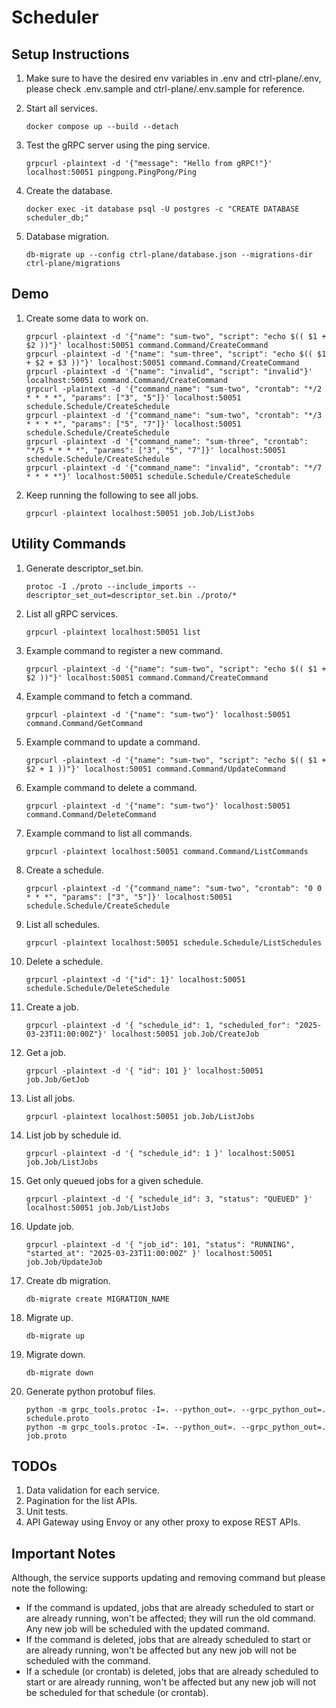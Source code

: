 <h1>Scheduler</h1>
<h2>Setup Instructions</h2>

1.  Make sure to have the desired env variables in .env and
    ctrl-plane/.env, please check .env.sample and
    ctrl-plane/.env.sample for reference.

2.  Start all services.
    <pre><code>docker compose up --build --detach</code></pre>

3.  Test the gRPC server using the ping service.
    <pre><code>grpcurl -plaintext -d '{"message": "Hello from gRPC!"}' localhost:50051 pingpong.PingPong/Ping</code></pre>

4.  Create the database.
    <pre><code>docker exec -it database psql -U postgres -c "CREATE DATABASE scheduler_db;"</code></pre>

5.  Database migration.
    <pre><code>db-migrate up --config ctrl-plane/database.json --migrations-dir ctrl-plane/migrations</code></pre>

<h2>Demo</h2>

1.  Create some data to work on.
    <pre><code>grpcurl -plaintext -d '{"name": "sum-two", "script": "echo $(( $1 + $2 ))"}' localhost:50051 command.Command/CreateCommand
    grpcurl -plaintext -d '{"name": "sum-three", "script": "echo $(( $1 + $2 + $3 ))"}' localhost:50051 command.Command/CreateCommand
    grpcurl -plaintext -d '{"name": "invalid", "script": "invalid"}' localhost:50051 command.Command/CreateCommand
    grpcurl -plaintext -d '{"command_name": "sum-two", "crontab": "*/2 * * * *", "params": ["3", "5"]}' localhost:50051 schedule.Schedule/CreateSchedule
    grpcurl -plaintext -d '{"command_name": "sum-two", "crontab": "*/3 * * * *", "params": ["5", "7"]}' localhost:50051 schedule.Schedule/CreateSchedule
    grpcurl -plaintext -d '{"command_name": "sum-three", "crontab": "*/5 * * * *", "params": ["3", "5", "7"]}' localhost:50051 schedule.Schedule/CreateSchedule
    grpcurl -plaintext -d '{"command_name": "invalid", "crontab": "*/7 * * * *"}' localhost:50051 schedule.Schedule/CreateSchedule</code></pre>
2.  Keep running the following to see all jobs.
    <pre><code>grpcurl -plaintext localhost:50051 job.Job/ListJobs</code></pre>

<h2>Utility Commands</h2>

1. Generate descriptor_set.bin.
   <pre><code>protoc -I ./proto --include_imports --descriptor_set_out=descriptor_set.bin ./proto/*</code></pre>

2. List all gRPC services.
   <pre><code>grpcurl -plaintext localhost:50051 list</code></pre>

3. Example command to register a new command.
   <pre><code>grpcurl -plaintext -d '{"name": "sum-two", "script": "echo $(( $1 + $2 ))"}' localhost:50051 command.Command/CreateCommand</code></pre>

4. Example command to fetch a command.
   <pre><code>grpcurl -plaintext -d '{"name": "sum-two"}' localhost:50051 command.Command/GetCommand</code></pre>

5. Example command to update a command.
   <pre><code>grpcurl -plaintext -d '{"name": "sum-two", "script": "echo $(( $1 + $2 + 1 ))"}' localhost:50051 command.Command/UpdateCommand</code></pre>

6. Example command to delete a command.
   <pre><code>grpcurl -plaintext -d '{"name": "sum-two"}' localhost:50051 command.Command/DeleteCommand</code></pre>

7. Example command to list all commands.
   <pre><code>grpcurl -plaintext localhost:50051 command.Command/ListCommands</code></pre>

8. Create a schedule.
   <pre><code>grpcurl -plaintext -d '{"command_name": "sum-two", "crontab": "0 0 * * *", "params": ["3", "5"]}' localhost:50051 schedule.Schedule/CreateSchedule</code></pre>

9. List all schedules.
   <pre><code>grpcurl -plaintext localhost:50051 schedule.Schedule/ListSchedules</code></pre>

10. Delete a schedule.
    <pre><code>grpcurl -plaintext -d '{"id": 1}' localhost:50051 schedule.Schedule/DeleteSchedule</code></pre>

11. Create a job.
    <pre><code>grpcurl -plaintext -d '{ "schedule_id": 1, "scheduled_for": "2025-03-23T11:00:00Z"}' localhost:50051 job.Job/CreateJob</code></pre>

12. Get a job.
    <pre><code>grpcurl -plaintext -d '{ "id": 101 }' localhost:50051 job.Job/GetJob</code></pre>

13. List all jobs.
    <pre><code>grpcurl -plaintext localhost:50051 job.Job/ListJobs</code></pre>

14. List job by schedule id.
    <pre><code>grpcurl -plaintext -d '{ "schedule_id": 1 }' localhost:50051 job.Job/ListJobs</code></pre>

15. Get only queued jobs for a given schedule.
    <pre><code>grpcurl -plaintext -d '{ "schedule_id": 3, "status": "QUEUED" }' localhost:50051 job.Job/ListJobs</code></pre>

16. Update job.
    <pre><code>grpcurl -plaintext -d '{ "job_id": 101, "status": "RUNNING", "started_at": "2025-03-23T11:00:00Z" }' localhost:50051 job.Job/UpdateJob</code></pre>

17. Create db migration.
    <pre><code>db-migrate create MIGRATION_NAME</code></pre>

18. Migrate up.
    <pre><code>db-migrate up</code></pre>

19. Migrate down.
    <pre><code>db-migrate down</code></pre>

20. Generate python protobuf files.
    <pre><code>python -m grpc_tools.protoc -I=. --python_out=. --grpc_python_out=. schedule.proto
    python -m grpc_tools.protoc -I=. --python_out=. --grpc_python_out=. job.proto</code></pre>

<h2>TODOs</h2>

1. Data validation for each service.
2. Pagination for the list APIs.
3. Unit tests.
4. API Gateway using Envoy or any other proxy to expose REST APIs.

<h2>Important Notes</h2>
Although, the service supports updating and removing command
but please note the following:
<ul>
        <li>
If the command is updated, jobs that are already scheduled
to start or are already running, won't be affected; they will
run the old command. Any new job will be scheduled with the
updated command.
        </li>
        <li>
If the command is deleted, jobs that are already scheduled
to start or are already running, won't be affected but any new
job will not be scheduled with the command.
        </li>
        <li>
If a schedule (or crontab) is deleted, jobs that are already
scheduled to start or are already running, won't be affected
but any new job will not be scheduled for that schedule (or
crontab).
        </li>
</ul>
